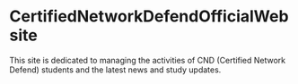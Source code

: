 # CertifiedNetworkDefendOfficialWebsite
This site is dedicated to managing the activities of CND (Certified Network Defend) students and the latest news and study updates.

